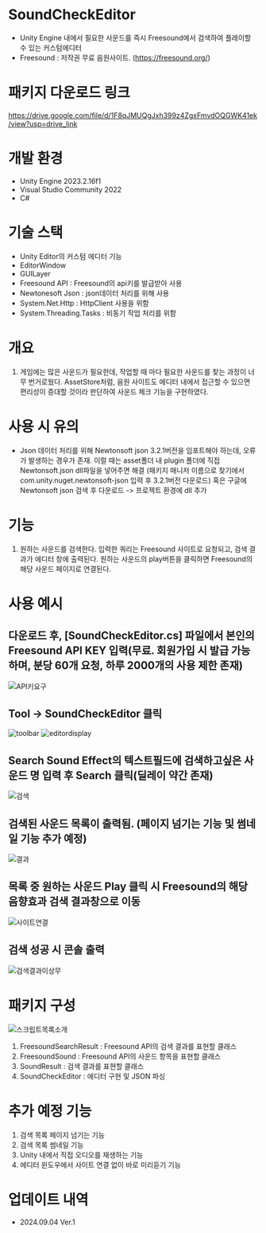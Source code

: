 # SoundCheckEditor
- Unity Engine 내에서 필요한 사운드를 즉시 Freesound에서 검색하여 플레이할 수 있는 커스텀에디터
- Freesound : 저작권 무료 음원사이트. (https://freesound.org/)

# 패키지 다운로드 링크
https://drive.google.com/file/d/1F8qJMUQgJxh399z4ZgxFmvdOQGWK41ek/view?usp=drive_link

# 개발 환경 
- Unity Engine 2023.2.16f1
- Visual Studio Community 2022
- C#

# 기술 스택
- Unity Editor의 커스텀 에디터 기능
- EditorWindow
- GUILayer
- Freesound API : Freesound의 api키를 발급받아 사용
- Newtonesoft Json : json데이터 처리를 위해 사용
- System.Net.Http : HttpClient 사용을 위함
- System.Threading.Tasks : 비동기 작업 처리를 위함

# 개요
1. 게임에는 많은 사운드가 필요한데, 작업할 때 마다 필요한 사운드를 찾는 과정이 너무 번거로웠다. AssetStore처럼, 음원 사이트도 에디터 내에서 접근할 수 있으면 편리성이 증대할 것이라 판단하여 사운드 체크 기능을 구현하였다.

# 사용 시 유의
- Json 데이터 처리를 위해 Newtonsoft json 3.2.1버전을 임포트해야 하는데, 오류가 발생하는 경우가 존재. 이럴 때는 asset폴더 내 plugin 폴더에 직접 Newtonsoft.json dll파일을 넣어주면 해결
(패키지 매니저 이름으로 찾기에서 com.unity.nuget.newtonsoft-json 입력 후 3.2.1버전 다운로드) 혹은 구글에 Newtonsoft json 검색 후 다운로드 -> 프로젝트 환경에 dll 추가

# 기능
1. 원하는 사운드를 검색한다. 입력한 쿼리는 Freesound 사이트로 요청되고, 검색 결과가 에디터 창에 출력된다. 원하는 사운드의 play버튼을 클릭하면 Freesound의 해당 사운드 페이지로 연결된다.

# 사용 예시
 ## 다운로드 후, [SoundCheckEditor.cs] 파일에서 본인의 Freesound API KEY 입력(무료. 회원가입 시 발급 가능하며, 분당 60개 요청, 하루 2000개의 사용 제한 존재)
 ![API키요구](https://github.com/user-attachments/assets/2932bfcf-051f-43f3-bf91-73983f71911b)
 
 ## Tool -> SoundCheckEditor 클릭
![toolbar](https://github.com/user-attachments/assets/a34742fa-0c4d-4cd1-9a42-17437d878ab5)
![editordisplay](https://github.com/user-attachments/assets/1e594429-d6f3-4221-b9cf-2e19aed243f2)

 ## Search Sound Effect의 텍스트필드에 검색하고싶은 사운드 명 입력 후 Search 클릭(딜레이 약간 존재)
 ![검색](https://github.com/user-attachments/assets/9d036d0c-5ea5-41f2-b2a0-e5e24dc40bd6)

 ## 검색된 사운드 목록이 출력됨. (페이지 넘기는 기능 및 썸네일 기능 추가 예정)
 ![결과](https://github.com/user-attachments/assets/26f9b380-c94c-4ba9-9da0-42895b3757f6)

 ## 목록 중 원하는 사운드 Play 클릭 시 Freesound의 해당 음향효과 검색 결과창으로 이동
 ![사이트연결](https://github.com/user-attachments/assets/8de394a9-ff07-4bf4-b278-fde511178719)

 ## 검색 성공 시 콘솔 출력
 ![검색결과이상무](https://github.com/user-attachments/assets/05e05035-1db0-48c4-94b1-aed10cc31029)

# 패키지 구성
![스크립트목록소개](https://github.com/user-attachments/assets/08f7cf70-f731-4c2c-85b8-e1e4c2a48779)
 1. FreesoundSearchResult : Freesound API의 검색 결과를 표현할 클래스
 2. FreesoundSound : Freesound API의 사운드 항목을 표현할 클래스
 3. SoundResult : 검색 결과를 표현할 클래스
 4. SoundCheckEditor : 에디터 구현 및 JSON 파싱

# 추가 예정 기능
1. 검색 목록 페이지 넘기는 기능
2. 검색 목록 썸네일 기능
3. Unity 내에서 직접 오디오를 재생하는 기능
4. 에디터 윈도우에서 사이트 연결 없이 바로 미리듣기 기능

# 업데이트 내역
- 2024.09.04 Ver.1
 
